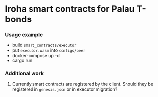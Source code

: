# Iroha smart contracts for Palau T-bonds

### Usage example

- build `smart_contracts/executor`
- put `executor.wasm` into `configs/peer`
- docker-compose up -d
- cargo run

### Additional work

1. Currently smart contracts are registered by the client. Should they be registered in `genesis.json` or in executor migration?
